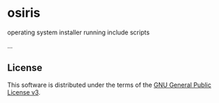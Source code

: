 # osiris
operating system installer running include scripts

...

## License

This software is distributed under the terms of the
[GNU General Public License v3](https://www.gnu.org/licenses/gpl-3.0.en.html).
